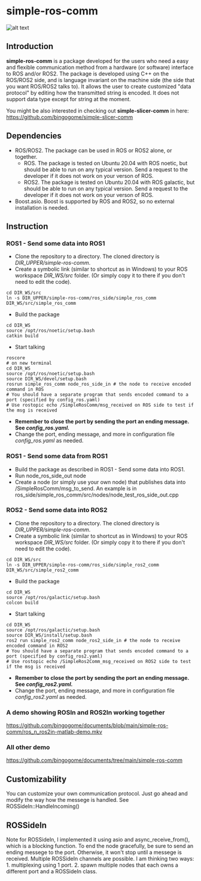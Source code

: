 # simple-ros-comm
![alt text](https://github.com/bingogome/documents/blob/main/simple-ros-comm/design.drawio.png)
## Introduction

**simple-ros-comm** is a package developed for the users who need a easy and flexible communication method from a hardware (or software) interface to ROS and/or ROS2. The package is developed using C++ on the ROS/ROS2 side, and is language invariant on the machine side (the side that you want ROS/ROS2 talks to). 
It allows the user to create customized "data protocol" by editing how the transmitted string is encoded. It does not support data type except for string at the moment.

You might be also interested in checking out **simple-slicer-comm** in here: https://github.com/bingogome/simple-slicer-comm

## Dependencies
- ROS/ROS2. The package can be used in ROS or ROS2 alone, or together.
	- ROS. The package is tested on Ubuntu 20.04 with ROS noetic, but should be able to run on any typical version. Send a request to the developer if it does not work on your verson of ROS.
	- ROS2. The package is tested on Ubuntu 20.04 with ROS galactic, but should be able to run on any typical version. Send a request to the developer if it does not work on your verson of ROS.
- Boost.asio. Boost is supported by ROS and ROS2, so no external installation is needed.

## Instruction

### ROS1 - Send some data into ROS1
- Clone the repository to a directory. The cloned directory is *DIR_UPPER/simple-ros-comm*.
- Create a symbolic link (similar to shortcut as in Windows) to your ROS workspace *DIR_WS/src* folder. (Or simply copy it to there if you don't need to edit the code).
```
cd DIR_WS/src
ln -s DIR_UPPER/simple-ros-comm/ros_side/simple_ros_comm DIR_WS/src/simple_ros_comm
```
- Build the package
```
cd DIR_WS
source /opt/ros/noetic/setup.bash
catkin build
```
- Start talking
```
roscore
# on new terminal
cd DIR_WS
source /opt/ros/noetic/setup.bash
source DIR_WS/devel/setup.bash
rosrun simple_ros_comm node_ros_side_in # the node to receive encoded command in ROS
# You should have a separate program that sends encoded command to a port (specified by config_ros.yaml)
# Use rostopic echo /SimpleRosComm/msg_received on ROS side to test if the msg is received

```
- **Remember to close the port by sending the port an ending message. See *config_ros.yaml.***
- Change the port, ending message, and more in configuration file *config_ros.yaml* as needed.

### ROS1 - Send some data from ROS1
- Build the package as described in ROS1 - Send some data into ROS1.
- Run node_ros_side_out node
- Create a node (or simply use your own node) that publishes data into /SimpleRosComm/msg_to_send. An example is in ros_side/simple_ros_comm/src/nodes/node_test_ros_side_out.cpp

### ROS2 - Send some data into ROS2
- Clone the repository to a directory. The cloned directory is *DIR_UPPER/simple-ros-comm*.
- Create a symbolic link (similar to shortcut as in Windows) to your ROS workspace *DIR_WS/src* folder. (Or simply copy it to there if you don't need to edit the code).
```
cd DIR_WS/src
ln -s DIR_UPPER/simple-ros-comm/ros_side/simple_ros2_comm DIR_WS/src/simple_ros2_comm
```
- Build the package
```
cd DIR_WS
source /opt/ros/galactic/setup.bash
colcon build
```
- Start talking
```
cd DIR_WS
source /opt/ros/galactic/setup.bash
source DIR_WS/install/setup.bash
ros2 run simple_ros2_comm node_ros2_side_in # the node to receive encoded command in ROS2
# You should have a separate program that sends encoded command to a port (specified by config_ros2.yaml)
# Use rostopic echo /SimpleRos2Comm_msg_received on ROS2 side to test if the msg is received

```
- **Remember to close the port by sending the port an ending message. See *config_ros2.yaml.***
- Change the port, ending message, and more in configuration file *config_ros2.yaml* as needed.

### A demo showing ROSIn and ROS2In working together
https://github.com/bingogome/documents/blob/main/simple-ros-comm/ros_n_ros2in-matlab-demo.mkv

### All other demo
https://github.com/bingogome/documents/tree/main/simple-ros-comm

## Customizability
You can customize your own communication protocol. Just go ahead and modify the way how the messege is handled. See ROSSideIn::HandleIncoming()

## ROSSideIn
Note for ROSSideIn, I implemented it using asio and async_receive_from(), which is a blocking function. To end the node gracefully, be sure to send an ending messege to the port. Otherwise, it won't stop until a messege is received.
Multiple ROSSideIn channels are possible. I am thinking two ways: 1. multiplexing using 1 port. 2. spawn multiple nodes that each owns a different port and a ROSSideIn class.
